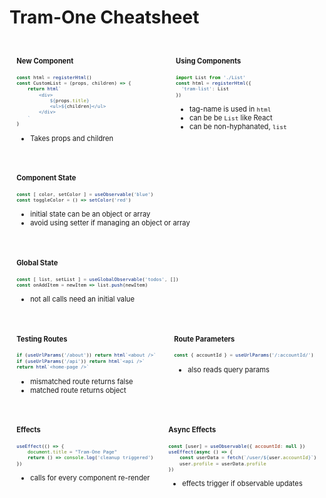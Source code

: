 # Tram-One Cheatsheet

<style>
	pre code {
		font-size: 66.4%;
	}
	ul {
		padding-left: 22px;
	}
	pre {
		overflow-x: hidden;
		margin-bottom: 0px;
	}
	.sheet-block {
		flex-grow: 1;
		margin: 1em;
		font-size: 0.8em;
	}
	.cheat-sheet {
		display: flex;
		flex-wrap: wrap;
		justify-content: space-evenly;
	}
</style>

<div class="cheat-sheet">

<div class="sheet-block">

#### New Component
```javascript
const html = registerHtml()
const CustomList = (props, children) => {
	return html`
		<div>
			${props.title}
			<ul>${children}</ul>
		</div>
	`
}
```
* Takes props and children

</div>

<div class="sheet-block">

#### Using Components
```javascript
import List from './List'
const html = registerHtml({
  'tram-list': List
})
```
* tag-name is used in `html`
* can be be `List` like React
* can be non-hyphanated, `list`

</div>

<div class="sheet-block">

#### Component State
```javascript
const [ color, setColor ] = useObservable('blue')
const toggleColor = () => setColor('red')
```
* initial state can be an object or array
* avoid using setter if managing an object or array

</div>

<div class="sheet-block">

#### Global State
```javascript
const [ list, setList ] = useGlobalObservable('todos', [])
const onAddItem = newItem => list.push(newItem)
```
* not all calls need an initial value

</div>

<div class="sheet-block">

#### Testing Routes
```javascript
if (useUrlParams('/about')) return html`<about />`
if (useUrlParams('/api')) return html`<api />`
return html`<home-page />`
```
* mismatched route returns false
* matched route returns object

</div>

<div class="sheet-block">

#### Route Parameters
```javascript
const { accountId } = useUrlParams('/:accountId/')
```
* also reads query params

</div>
<div class="sheet-block">

#### Effects
```javascript
useEffect(() => {
	document.title = "Tram-One Page"
	return () => console.log('cleanup triggered')
})
```
* calls for every component re-render

</div>

<div class="sheet-block">

#### Async Effects
```javascript
const [user] = useObservable({ accountId: null })
useEffect(async () => {
	const userData = fetch(`/user/${user.accountId}`)
	user.profile = userData.profile
})
```
* effects trigger if observable updates

</div>

</div>

